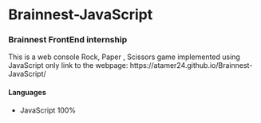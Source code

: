 # Brainnest-JavaScript
<h3> Brainnest FrontEnd internship</h3>
This is a web console Rock, Paper , Scissors game implemented using JavaScript only
link to the webpage: https://atamer24.github.io/Brainnest-JavaScript/

<h4>Languages</h4>
<ul>
  <li>JavaScript 100%</li>
</ul>
